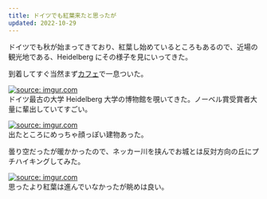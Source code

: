 ```yaml
---
title: ドイツでも紅葉来たと思ったが
updated: 2022-10-29
---
```


ドイツでも秋が始まってきており、紅葉し始めているところもあるので、近場の観光地である、Heidelberg にその様子を見にいってきた。

到着してすぐ当然まず[カフェ](https://sotaro.io/coffee/nomad)で一息ついた。

<a href="https://imgur.com/wftdu6J"><img src="https://i.imgur.com/wftdu6J.jpg" title="source: imgur.com" /></a>  
ドイツ最古の大学 Heidelberg 大学の博物館を覗いてきた。ノーベル賞受賞者大量に輩出していてすごい。

<a href="https://imgur.com/i82Amhz"><img src="https://i.imgur.com/i82Amhz.jpg" title="source: imgur.com" /></a>  
出たところにめっちゃ顔っぽい建物あった。

曇り空だったが暖かかったので、ネッカー川を挟んでお城とは反対方向の丘にプチハイキングしてみた。

<a href="https://imgur.com/Yp2JEPU"><img src="https://i.imgur.com/Yp2JEPU.jpg" title="source: imgur.com" /></a>  
思ったより紅葉は進んでいなかったが眺めは良い。
